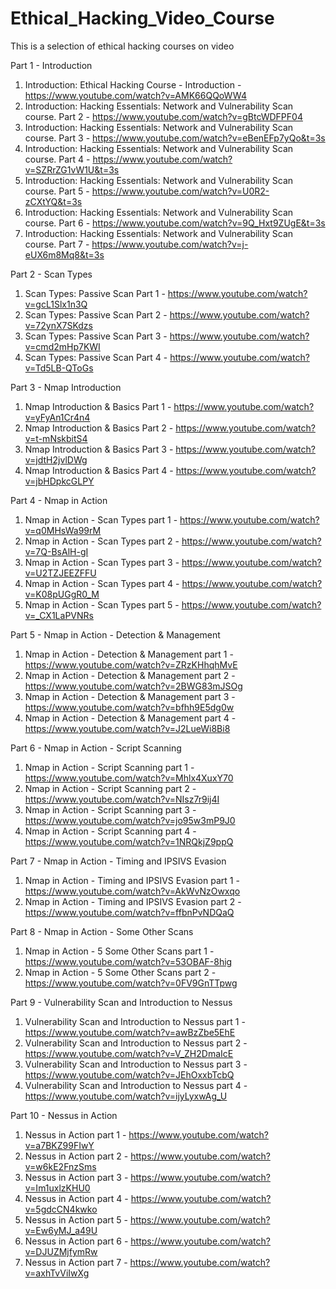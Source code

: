# Ethical_Hacking_Video_Course
This is a selection of ethical hacking courses on video

Part 1 - Introduction

1. Introduction: Ethical Hacking Course - Introduction - https://www.youtube.com/watch?v=AMK66QQoWW4
2. Introduction: Hacking Essentials: Network and Vulnerability Scan course. Part 2 - https://www.youtube.com/watch?v=gBtcWDFPF04
3. Introduction: Hacking Essentials: Network and Vulnerability Scan course. Part 3 - https://www.youtube.com/watch?v=eBenEFp7yQo&t=3s
4. Introduction: Hacking Essentials: Network and Vulnerability Scan course. Part 4 - https://www.youtube.com/watch?v=SZRrZG1vW1U&t=3s
5. Introduction: Hacking Essentials: Network and Vulnerability Scan course. Part 5 - https://www.youtube.com/watch?v=U0R2-zCXtYQ&t=3s
6. Introduction: Hacking Essentials: Network and Vulnerability Scan course. Part 6 - https://www.youtube.com/watch?v=9Q_Hxt9ZUgE&t=3s
7. Introduction: Hacking Essentials: Network and Vulnerability Scan course. Part 7 - https://www.youtube.com/watch?v=j-eUX6m8Mq8&t=3s

Part 2 - Scan Types

1. Scan Types: Passive Scan Part 1 - https://www.youtube.com/watch?v=gcL1Slx1n3Q
2. Scan Types: Passive Scan Part 2 - https://www.youtube.com/watch?v=72ynX7SKdzs
3. Scan Types: Passive Scan Part 3 - https://www.youtube.com/watch?v=cmd2mHp7KWI
4. Scan Types: Passive Scan Part 4 - https://www.youtube.com/watch?v=Td5LB-QToGs

Part 3 - Nmap Introduction

1. Nmap Introduction & Basics Part 1 - https://www.youtube.com/watch?v=yFyAn1Cr4n4
2. Nmap Introduction & Basics Part 2 - https://www.youtube.com/watch?v=t-mNskbitS4
3. Nmap Introduction & Basics Part 3 - https://www.youtube.com/watch?v=jdtH2jvlDWg
4. Nmap Introduction & Basics Part 4 - https://www.youtube.com/watch?v=jbHDpkcGLPY

Part 4 - Nmap in Action

1. Nmap in Action - Scan Types part 1 - https://www.youtube.com/watch?v=q0MHsWa99rM
2. Nmap in Action - Scan Types part 2 - https://www.youtube.com/watch?v=7Q-BsAlH-gI
3. Nmap in Action - Scan Types part 3 - https://www.youtube.com/watch?v=U2TZJEEZFFU
4. Nmap in Action - Scan Types part 4 - https://www.youtube.com/watch?v=K08pUGgR0_M
5. Nmap in Action - Scan Types part 5 - https://www.youtube.com/watch?v=_CX1LaPVNRs

Part 5 - Nmap in Action - Detection & Management

1. Nmap in Action - Detection & Management part 1 - https://www.youtube.com/watch?v=ZRzKHhqhMvE
2. Nmap in Action - Detection & Management part 2 - https://www.youtube.com/watch?v=2BWG83mJSOg
3. Nmap in Action - Detection & Management part 3 - https://www.youtube.com/watch?v=bfhh9E5dg0w
4. Nmap in Action - Detection & Management part 4 - https://www.youtube.com/watch?v=J2LueWi8Bi8

Part 6 - Nmap in Action - Script Scanning

1. Nmap in Action - Script Scanning part 1 - https://www.youtube.com/watch?v=Mhlx4XuxY70
2. Nmap in Action - Script Scanning part 2 - https://www.youtube.com/watch?v=NIsz7r9ij4I
3. Nmap in Action - Script Scanning part 3 - https://www.youtube.com/watch?v=jo95w3mP9J0
4. Nmap in Action - Script Scanning part 4 - https://www.youtube.com/watch?v=1NRQkjZ9ppQ

Part 7 - Nmap in Action - Timing and IPSIVS Evasion

1. Nmap in Action - Timing and IPSIVS Evasion part 1 - https://www.youtube.com/watch?v=AkWvNzOwxqo
2. Nmap in Action - Timing and IPSIVS Evasion part 2 - https://www.youtube.com/watch?v=ffbnPvNDQaQ

Part 8 - Nmap in Action - Some Other Scans

1. Nmap in Action - 5 Some Other Scans part 1 - https://www.youtube.com/watch?v=53OBAF-8hig
2. Nmap in Action - 5 Some Other Scans part 2 - https://www.youtube.com/watch?v=0FV9GnTTpwg

Part 9 - Vulnerability Scan and Introduction to Nessus

1. Vulnerability Scan and Introduction to Nessus part 1 - https://www.youtube.com/watch?v=awBzZbe5EhE
2. Vulnerability Scan and Introduction to Nessus part 2 - https://www.youtube.com/watch?v=V_ZH2DmaIcE
3. Vulnerability Scan and Introduction to Nessus part 3 - https://www.youtube.com/watch?v=JEhOxxbTcbQ
4. Vulnerability Scan and Introduction to Nessus part 4 - https://www.youtube.com/watch?v=ijyLyxwAg_U

Part 10 - Nessus in Action

1. Nessus in Action part 1 - https://www.youtube.com/watch?v=a7BKZ99FIwY
2. Nessus in Action part 2 - https://www.youtube.com/watch?v=w6kE2FnzSms
3. Nessus in Action part 3 - https://www.youtube.com/watch?v=Im1uxlzKHU0
4. Nessus in Action part 4 - https://www.youtube.com/watch?v=5gdcCN4kwko
5. Nessus in Action part 5 - https://www.youtube.com/watch?v=Ew6yMJ_a49U
6. Nessus in Action part 6 - https://www.youtube.com/watch?v=DJUZMjfymRw
7. Nessus in Action part 7 - https://www.youtube.com/watch?v=axhTvViIwXg

